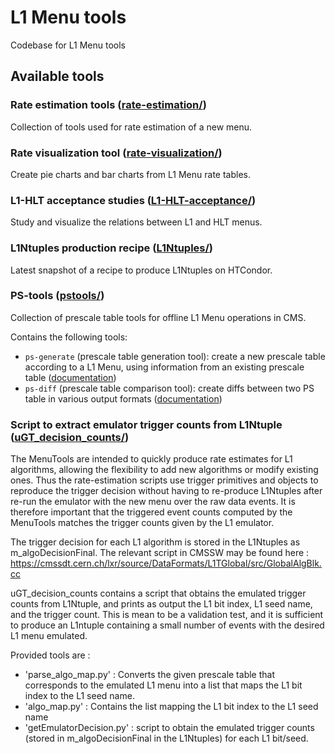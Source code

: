 # L1 Menu tools

Codebase for L1 Menu tools

## Available tools

### Rate estimation tools ([rate-estimation/](rate-estimation/))
Collection of tools used for rate estimation of a new menu.

### Rate visualization tool ([rate-visualization/](rate-visualization/))
Create pie charts and bar charts from L1 Menu rate tables.

### L1-HLT acceptance studies ([L1-HLT-acceptance/](L1-HLT-acceptance/))
Study and visualize the relations between L1 and HLT menus.

### L1Ntuples production recipe ([L1Ntuples/](L1Ntuples/))
Latest snapshot of a recipe to produce L1Ntuples on HTCondor.

### PS-tools ([pstools/](pstools/))
Collection of prescale table tools for offline L1 Menu operations in CMS. 

Contains the following tools:
* `ps-generate` (prescale table generation tool): create a new prescale table according to a L1 Menu, using information from an existing prescale table ([documentation](pstools/docs/ps-generate.md))
* `ps-diff` (prescale table comparison tool): create diffs between two PS table in various output formats ([documentation](pstools/docs/ps-diff.md))

### Script to extract emulator trigger counts from L1Ntuple ([uGT_decision_counts/](uGT_decision_counts/))

The MenuTools are intended to quickly produce rate estimates for L1 algorithms, allowing the flexibility to add new algorithms or modify existing ones. Thus the rate-estimation scripts use trigger primitives and objects to reproduce the trigger decision without having to re-produce L1Ntuples after re-run the emulator with the new menu over the raw data events. It is therefore important that the triggered event counts computed by the MenuTools matches the trigger counts given by the L1 emulator.

The trigger decision for each L1 algorithm is stored in the L1Ntuples as m_algoDecisionFinal. The relevant script in CMSSW may be found here : https://cmssdt.cern.ch/lxr/source/DataFormats/L1TGlobal/src/GlobalAlgBlk.cc

uGT_decision_counts contains a script that obtains the emulated trigger counts from L1Ntuple, and prints as output the L1 bit index, L1 seed name, and the trigger count. This is mean to be a validation test, and it is sufficient to produce an L1ntuple containing a small number of events with the desired L1 menu emulated.

Provided tools are :
* 'parse_algo_map.py' : Converts the given prescale table that corresponds to the emulated L1 menu into a list that maps the L1 bit index to the L1 seed name.
* 'algo_map.py' : Contains the list mapping the L1 bit index to the L1 seed name
* 'getEmulatorDecision.py' : script to obtain the emulated trigger counts (stored in m_algoDecisionFinal in the L1Ntuples) for each L1 bit/seed.
